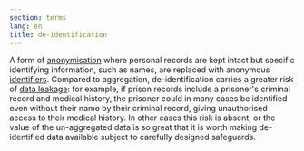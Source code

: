 ```yaml
---
section: terms
lang: en
title: de-identification
---
```


A form of [anonymisation](../anonymisation/) where personal records are kept intact but specific identifying information, such as names, are replaced with anonymous [identifiers](../identifier/). Compared to aggregation, de-identification carries a greater risk of [data leakage](../data-leakage/): for example, if prison records include a prisoner's criminal record and medical history, the prisoner could in many cases be identified even without their name by their criminal record, giving unauthorised access to their medical history. In other cases this risk is absent, or the value of the un-aggregated data is so great that it is worth making de-identified data available subject to carefully designed safeguards.

